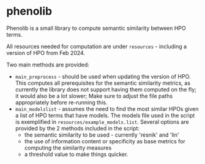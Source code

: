 # phenolib

Phenolib is a small library to compute semantic similarity between HPO terms.

All resources needed for computation are under `resources` - including a version of HPO from Feb 2024.

Two main methods are provided:
* `main_preprocess` - should be used when updating the version of HPO. This computes all prerequisites for the
semantic similarity metrics, as currently the library does not support having them computed on the fly; 
it would also be a lot slower; Make sure to adjust the file paths appropriately before re-running this.
* `main_modelslist` - assumes the need to find the most similar HPOs given a list of HPO terms that have models.
The models file used in the script is exemplified in `resources/example_models.list`.
Several options are provided by the 2 methods included in the script:
  * the semantic similarity to be used - currently 'resnik' and 'lin'
  * the use of information content or specificity as base metrics for computing the similarity measures
  * a threshold value to make things quicker.
